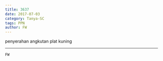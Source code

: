 ```yaml
---
title: 3637
date: 2017-07-03
category: Tanya-SC
tags: PPN
author: FW
---
```


penyerahan angkutan plat kuning

---



`FW`
